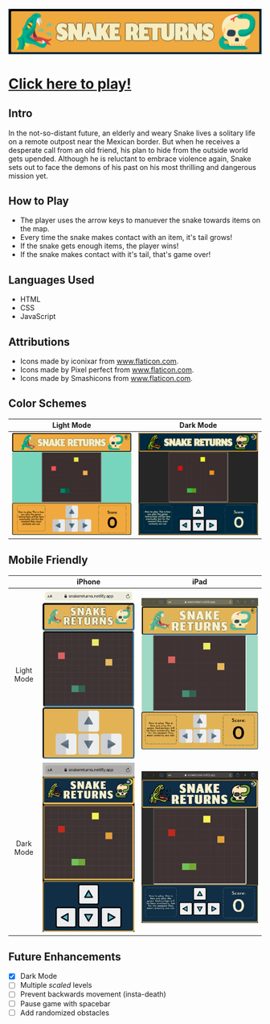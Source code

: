 ![SNAKE RETURNS](/images/readme/header.png/)

# [Click here to play!](https://snakereturns.netlify.app/)

## Intro

In the not-so-distant future, an elderly and weary Snake lives a solitary life on a remote outpost near the Mexican border. But when he receives a desperate call from an old friend, his plan to hide from the outside world gets upended. Although he is reluctant to embrace violence again, Snake sets out to face the demons of his past on his most thrilling and dangerous mission yet.

## How to Play

* The player uses the arrow keys to manuever the snake towards items on the map.
* Every time the snake makes contact with an item, it's tail grows!
* If the snake gets enough items, the player wins!
* If the snake makes contact with it's tail, that's game over!

## Languages Used

* HTML
* CSS
* JavaScript

## Attributions

* Icons made by iconixar from www.flaticon.com.
* Icons made by Pixel perfect from www.flaticon.com.
* Icons made by Smashicons from www.flaticon.com.

## Color Schemes

Light Mode                 |  Dark Mode
:-------------------------:|:-------------------------:
![LIGHT MODE](/images/readme/desktop.png/)  |  ![DARK MODE](/images/readme/desktopdark.png/)


## Mobile Friendly

|                           |  iPhone                   |  iPad                     | 
|:-------------------------:|:-------------------------:|:-------------------------:|
| Light Mode |  ![IPHONE LIGHT MODE](/images/readme/iphone.jpg/)  |  ![IPAD LIGHT MODE](/images/readme/ipad.jpeg/)  |
| Dark Mode | ![IPAD DARK MODE](/images/readme/iphonedark.jpg/)  |  ![IPAD DARK MODE](/images/readme/ipaddark.jpg/)  |


## Future Enhancements

- [x] Dark Mode
- [ ] Multiple *scaled* levels
- [ ] Prevent backwards movement (insta-death)
- [ ] Pause game with spacebar
- [ ] Add randomized obstacles